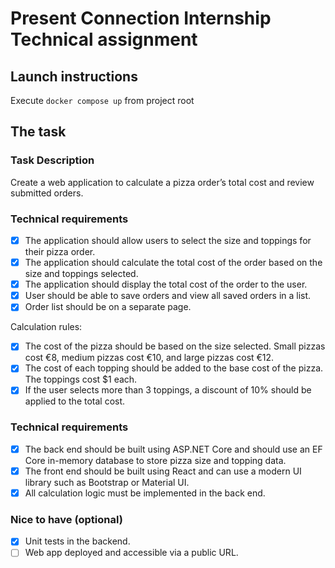 # Present Connection Internship Technical assignment
## Launch instructions
Execute `docker compose up` from project root
## The task
### Task Description
Create a web application to calculate a pizza order’s total cost and review submitted orders.
### Technical requirements
- [x] The application should allow users to select the size and toppings for their pizza order.
- [x] The application should calculate the total cost of the order based on the size and toppings selected.
- [x] The application should display the total cost of the order to the user.
- [x] User should be able to save orders and view all saved orders in a list.
- [x] Order list should be on a separate page.

Calculation rules:
- [x] The cost of the pizza should be based on the size selected. Small pizzas cost €8, medium pizzas cost
€10, and large pizzas cost €12.
- [x] The cost of each topping should be added to the base cost of the pizza. The toppings cost $1 each.
- [x] If the user selects more than 3 toppings, a discount of 10% should be applied to the total cost.
### Technical requirements
- [x] The back end should be built using ASP.NET Core and should use an EF Core in-memory database to
store pizza size and topping data.
- [x] The front end should be built using React and can use a modern UI library such as Bootstrap or
Material UI.
- [x] All calculation logic must be implemented in the back end.
### Nice to have (optional)
- [x] Unit tests in the backend.
- [ ] Web app deployed and accessible via a public URL.
